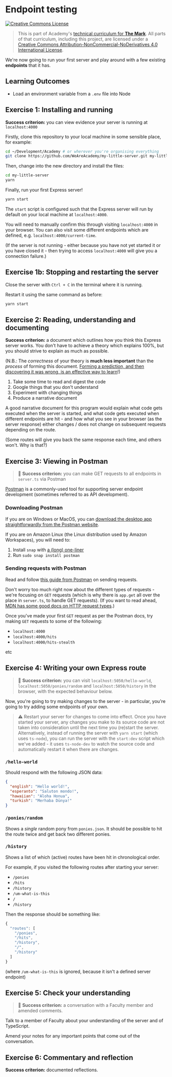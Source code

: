 # Endpoint testing

<a rel="license" href="http://creativecommons.org/licenses/by-nc-nd/4.0/"><img alt="Creative Commons License" style="border-width:0" src="https://i.creativecommons.org/l/by-nc-nd/4.0/88x31.png" /></a>

> This is part of Academy's [technical curriculum for **The Mark**](https://github.com/WeAreAcademy/curriculum-mark). All parts of that curriculum, including this project, are licensed under a <a rel="license" href="http://creativecommons.org/licenses/by-nc-nd/4.0/">Creative Commons Attribution-NonCommercial-NoDerivatives 4.0 International License</a>.

We're now going to run your first server and play around with a few existing **endpoints** that it has.

## Learning Outcomes

- Load an environment variable from a `.env` file into Node

## Exercise 1: Installing and running

**Success criterion:** you can view evidence your server is running at `localhost:4000`

Firstly, clone this repository to your local machine in some sensible place, for example:

```bash
cd ~/Development/Academy # or wherever you're organising everything
git clone https://github.com/WeAreAcademy/my-little-server.git my-little-server
```

Then, change into the new directory and install the files:

```bash
cd my-little-server
yarn
```

Finally, run your first Express server!

```bash
yarn start
```

The `start` script is configured such that the Express server will run by default on your local machine at `localhost:4000`.

You will need to manually confirm this through visiting `localhost:4000` in your browser. You can also visit some different endpoints which are defined, e.g. `localhost:4000/current-time`.

(If the server is not running - either because you have not yet started it or you have closed it - then trying to access `localhost:4000` will give you a connection failure.)

## Exercise 1b: Stopping and restarting the server

Close the server with `Ctrl + C` in the terminal where it is running.

Restart it using the same command as before:

```bash
yarn start
```

## Exercise 2: Reading, understanding and documenting

**Success criterion:** a document which outlines how you think this Express server works. You don't have to achieve a theory which explains 100%, but you should strive to explain as much as possible.

(N.B.: The _correctness_ of your theory is **much less important** than the _process_ of forming this document. [Forming a prediction, and then discovering it was wrong, is an effective way to learn](https://www.sciencedirect.com/science/article/abs/pii/S0959475217303468)!)

1. Take some time to read and digest the code
2. Google things that you don't understand
3. Experiment with changing things
4. Produce a narrative document

A good narrative document for this program would explain what code gets executed when the server is started, and what code gets executed when different endpoints are hit - and how what you see in your browser (as the server response) either changes / does not change on subsequent requests depending on the route.

(Some routes will give you back the same response each time, and others won't. Why is that?)

## Exercise 3: Viewing in Postman

> 🎯 **Success criterion:** you can make GET requests to all endpoints in `server.ts` via Postman

[Postman](https://www.postman.com/) is a commonly-used tool for supporting server endpoint development (sometimes referred to as API development).

### Downloading Postman

If you are on Windows or MacOS, you can [download the desktop app straightforwardly from the Postman website](https://www.postman.com/downloads/).

If you are on Amazon Linux (the Linux distribution used by Amazon Workspaces), you will need to:

1. Install `snap` with [a (long) one-liner](https://www.bonusbits.com/wiki/HowTo:Install_Snap_on_Amazon_Linux_Workspace#One_Liner)
2. Run `sudo snap install postman`

### Sending requests with Postman

Read and follow [this guide from Postman](https://learning.postman.com/docs/getting-started/sending-the-first-request/) on sending requests.

Don't worry too much right now about the different types of requests - we're focusing on `GET` requests (which is why there is `app.get` all over the place in `server.ts`, to handle GET requests). (If you want to read ahead, [MDN has some good docs on HTTP request types](https://developer.mozilla.org/en-US/docs/Web/HTTP/Methods).)

Once you've made your first `GET` request as per the Postman docs, try making `GET` requests to some of the following:

- `localhost:4000`
- `localhost:4000/hits`
- `localhost:4000/hits-stealth`

etc

## Exercise 4: Writing your own Express route

> 🎯 **Success criterion:** you can visit `localhost:5050/hello-world`, `localhost:5050/ponies/random` and `localhost:5050/history` in the browser, with the expected behaviour below.

Now, you're going to try making changes to the server - in particular, you're going to try adding some endpoints of your own.

> ⚠️ Restart your server for changes to come into effect. Once you have started your server, any changes you make to its source code are not taken into consideration until the next time you (re)start the server. Alternatively, instead of running the server with `yarn start` (which uses `ts-node`), you can run the server with the `start:dev` script which we've added - it uses `ts-node-dev` to watch the source code and automatically restart it when there are changes.

### `/hello-world`

Should respond with the following JSON data:

```json
{
  "english": "Hello world!",
  "esperanto": "Saluton mondo!",
  "hawaiian": "Aloha Honua",
  "turkish": "Merhaba Dünya!"
}
```

### `/ponies/random`

Shows a _single_ random pony from `ponies.json`. It should be possible to hit the route twice and get back two different ponies.

### `/history`

Shows a list of which (active) routes have been hit in chronological order.

For example, if you visited the following routes after starting your server:

- `/ponies`
- `/hits`
- `/history`
- `/um-what-is-this`
- `/`
- `/history`

Then the response should be something like:

```js
{
  "routes": [
    "/ponies",
    "/hits",
    "/history",
    "/",
    "/history"
  ]
}
```

(where `/um-what-is-this` is ignored, because it isn't a defined server endpoint)

## Exercise 5: Check your understanding

> 🎯 **Success criterion:** a conversation with a Faculty member and amended comments.

Talk to a member of Faculty about your understanding of the server and of TypeScript.

Amend your notes for any important points that come out of the conversation.

## Exercise 6: Commentary and reflection

**Success criterion:** documented reflections.
